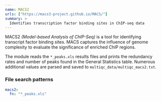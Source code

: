 ```yaml
---
name: MACS2
urls: ["https://macs3-project.github.io/MACS/"]
summary: >
  Identifies transcription factor binding sites in ChIP-seq data
---
```


<!--
~~~~~ DO NOT EDIT ~~~~~
This file is autogenerated from the MultiQC module python docstring.
Do not edit the markdown, it will be overwritten.

File path for the source of this content: multiqc/modules/macs2/macs2.py
~~~~~~~~~~~~~~~~~~~~~~~
-->

MACS2 _(Model-based Analysis of ChIP-Seq)_ is a tool for identifying transcript
factor binding sites. MACS captures the influence of genome complexity to
evaluate the significance of enriched ChIP regions.

The module reads the `*_peaks.xls` results files and prints the redundancy rates and number of peaks
found in the General Statistics table. Numerous additional values are parsed and saved to
`multiqc_data/multiqc_macs2.txt`.

### File search patterns

```yaml
macs2:
  fn: "*_peaks.xls"
```
